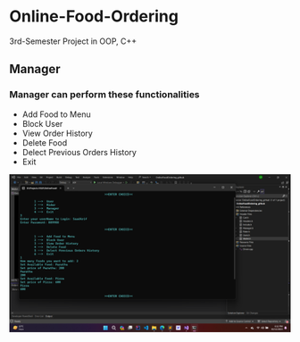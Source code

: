 # Online-Food-Ordering
3rd-Semester Project in OOP, C++

## Manager 
### Manager can perform these functionalities
- Add Food to Menu
- Block User
- View Order History
- Delete Food
- Delect Previous Orders History
- Exit

![ Manager ](Screenshots/Manager.png)
